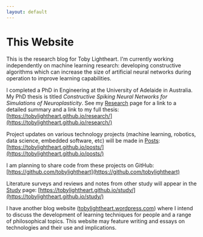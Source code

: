 ```yaml
---
layout: default
---
```

<h1 class="post-title">This Website</h1>

This is the research blog for Toby Lightheart.
I'm currently working independently on machine learning research: developing constructive algorithms which can increase the size of artificial neural networks during operation to improve learning capabilities.

I completed a PhD in Engineering at the University of Adelaide in Australia.
My PhD thesis is titled *Constructive Spiking Neural Networks for Simulations of Neuroplasticity*.
See my [Research](https://tobylightheart.github.io/research/) page for a link to a detailed summary and a link to my full thesis: [https://tobylightheart.github.io/research/](https://tobylightheart.github.io/research/)

Project updates on various technology projects (machine learning, robotics, data science, embedded software, etc) will be made in [Posts](https://tobylightheart.github.io/posts/): [https://tobylightheart.github.io/posts/](https://tobylightheart.github.io/posts/)

I am planning to share code from these projects on GitHub: [https://github.com/tobylightheart](https://github.com/tobylightheart)

Literature surveys and reviews and notes from other study will appear in the [Study](https://tobylightheart.github.io/study/) page: [https://tobylightheart.github.io/study/](https://tobylightheart.github.io/study/)

I have another blog website ([tobylightheart.wordpress.com](https://tobylightheart.wordpress.com)) where I intend to discuss the development of learning techniques for people and a range of philosophical topics.
This website may feature writing and essays on technologies and their use and implications.
